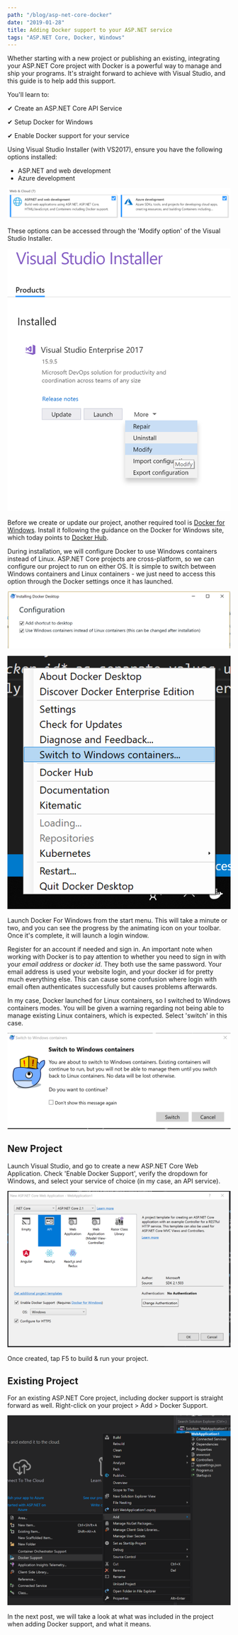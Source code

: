```yaml
---
path: "/blog/asp-net-core-docker"
date: "2019-01-28"
title: Adding Docker support to your ASP.NET service
tags: "ASP.NET Core, Docker, Windows"
---
```


Whether starting with a new project or publishing an existing, integrating your ASP.NET Core project with Docker is a powerful way to manage and ship your programs. It's straight forward to achieve with Visual Studio, and this guide is to help add this support.

You'll learn to:

✔ Create an ASP.NET Core API Service

✔ Setup Docker for Windows

✔ Enable Docker support for your service

Using Visual Studio Installer (with VS2017), ensure you have the following options installed:
 - ASP.NET and web development
 - Azure development

![Visual Studio Installer required workloads](./vs_installer.PNG)

These options can be accessed through the 'Modify option' of the Visual Studio Installer.

![Visual Studio Installer 'modify' option](./installer-modify.PNG)

Before we create or update our project, another required tool is [Docker for Windows](https://docs.docker.com/docker-for-windows/?install_site=vsonwin). Install it following the guidance on the Docker for Windows site, which today points to [Docker Hub](https://hub.docker.com/editions/community/docker-ce-desktop-windows).

During installation, we will configure Docker to use Windows containers instead of Linux. ASP.NET Core projects are cross-platform, so we can configure our project to run on either OS. It is simple to switch between Windows containers and Linux containers - we just need to access this option through the Docker settings once it has launched.

![Use Windows Containers instead of Linux Containers](./docker-config.PNG)

![Switch between Windows Containers and Linux Containers](./switch-containers.PNG)

Launch Docker For Windows from the start menu. This will take a minute or two, and you can see the progress by the animating icon on your toolbar. Once it's complete, it will launch a login window.

Register for an account if needed and sign in. An important note when working with Docker is to pay attention to whether you need to sign in with your *email address* or *docker id*. They both use the same password. Your email address is used your website login, and your docker id for pretty much everything else. This can cause some confusion where login with email often authenticates successfully but causes problems afterwards.

In my case, Docker launched for Linux containers, so I switched to Windows containers modes. You will be given a warning regarding not being able to manage existing Linux containers, which is expected. Select 'switch' in this case.

![Switch warning from Docker when changing container mode](./switch-warning.PNG)

## New Project

Launch Visual Studio, and go to create a new ASP.NET Core Web Application. Check 'Enable Docker Support', verify the dropdown for Windows, and select your service of choice (in my case, an API service).

![Creating a new ASP.NET Core](./new-aspnet-project.PNG)

Once created, tap F5 to build & run your project.

## Existing Project

For an existing ASP.NET Core project, including docker support is straight forward as well. Right-click on your project > Add > Docker Support.

![Add docker support to an existing project](./add-docker-support.PNG)

In the next post, we will take a look at what was included in the project when adding Docker support, and what it means.